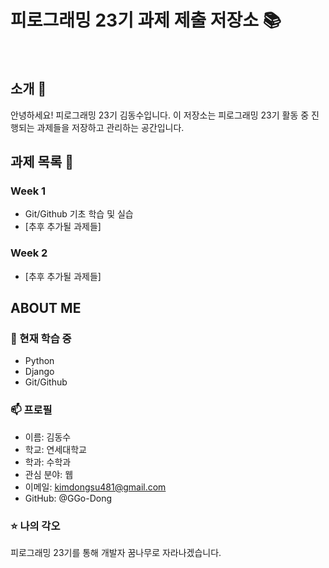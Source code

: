 # 피로그래밍 23기 과제 제출 저장소 📚

<br>

## 소개 🚀

안녕하세요! 피로그래밍 23기 김동수입니다.
이 저장소는 피로그래밍 23기 활동 중 진행되는 과제들을 저장하고 관리하는 공간입니다.
<br>

## 과제 목록 📕

### Week 1

- Git/Github 기초 학습 및 실습
- [추후 추가될 과제들]

### Week 2

- [추후 추가될 과제들]
  <br>

## ABOUT ME

### 🌱 현재 학습 중

- Python
- Django
- Git/Github

### 📫 프로필

- 이름: 김동수
- 학교: 연세대학교
- 학과: 수학과
- 관심 분야: 웹
- 이메일: kimdongsu481@gmail.com
- GitHub: @GGo-Dong

### ⭐ 나의 각오

피로그래밍 23기를 통해 개발자 꿈나무로 자라나겠습니다.
